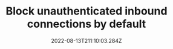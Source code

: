 ---
title: Block unauthenticated inbound connections by default
date: "2022-08-13T211:10:03.284Z"
description: ""
position: 1
section: "Firewalls"
---